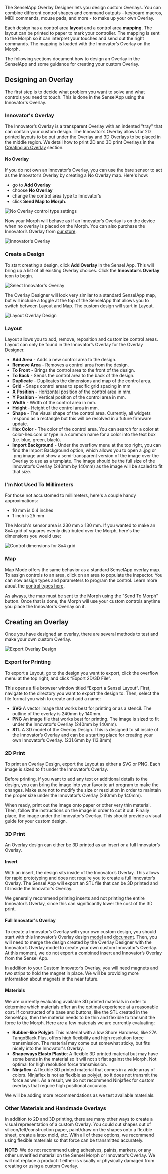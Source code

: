 The SenselApp Overlay Designer lets you design custom Overlays. You can combine different control shapes and command outputs - keyboard macros, MIDI commands, mouse pads, and more - to make up your own Overlay. 

Each design has a control area **layout** and a control area **mapping**. The layout can be printed to paper to mark your controller. The mapping is sent to the Morph so it can interpret your touches and send out the right commands. The mapping is loaded with the Innovator’s Overlay on the Morph.

The following sections document how to design an Overlay in the SenselApp and some guidance for creating your custom Overlay.

## Designing an Overlay
The first step is to decide what problem you want to solve and what controls you need to touch. This is done in the SenselApp using the Innovator's Overlay.

### Innovator's Overlay

The Innovator’s Overlay is a transparent Overlay with an indented "tray" that can contain your custom design. The Innovator’s Overlay allows for 2D printed layouts to be put under the Overlay and 3D Overlays to be placed in the middle region. We detail how to print 2D and 3D print Overlays in the [Creating an Overlay](#creating-an-overlay) section.

#### No Overlay
If you do not own an Innovator’s Overlay, you can use the bare sensor to act as the Innovator’s Overlay by creating a No Overlay map. Here's how:
 
* go to **Add Overlay**
* choose **No Overlay**
* change the control area type to Innovator’s
* click **Send Map to Morph**. 

![No Overlay control type settings](img/morphapp_no_control_type.jpg)

Now your Morph will behave as if an Innovator’s Overlay is on the device when no overlay is placed on the Morph. You can also purchase the Innovator’s Overlay from [our store](https://sensel.com/collections/overlays/products/innovators-overlay).

![Innovator's Overlay](img/overlay_innovator_callouts.jpg)

### Create a Design

To start creating a design, click **Add Overlay** in the Sensel App. This will bring up a list of all existing Overlay choices. Click the **Innovator’s Overlay** icon to begin. 

![Select Innovator's Overlay](img/morphapp_select_overlay.jpg)

The Overlay Designer will look very similar to a standard SenselApp map, but will include a toggle at the top of the SenselApp that allows you to switch between Layout and Map. The custom design will start in Layout.

![Layout Overlay Design](img/morphapp_io_layout.jpg)

### Layout

Layout allows you to add, remove, reposition and customize control areas. Layout can only be found in the Innovator’s Overlay for the Overlay Designer.

* **Add Area** -  Adds a new control area to the design.
* **Remove Area** - Removes a control area from the design.
* **To Front** - Brings the control area to the front of the design.
* **To Back** - Sends the control area to the back of the design.
* **Duplicate** - Duplicates the dimensions and map of the control area.
* **Grid** - Snaps control areas to specific grid spacing in mm
* **X Position** - Horizontal position of the control area in mm.
* **Y Position** - Vertical position of the control area in mm.
* **Width** - Width of the control area in mm.
* **Height** - Height of the control area in mm.
* **Shape** - The visual shape of the control area. Currently, all widgets respond as a rectangle but this will be resolved in a future firmware update.
* **Hex Color** - The color of the control area. You can search for a color at color-hex.com or type in a common name for a color into the text box (i.e. blue, green, black).
* **Import Background** - Under the overflow menu at the top right, you can find the Import Background option, which allows you to open a .jpg or .png image and show a semi-transparent version of the image over the Overlay to use as a template. The image should be the full size of the Innovator’s Overlay (240mm by 140mm) as the image will be scaled to fit that size.

### I'm Not Used To Millimeters
For those not accustomed to millimeters, here's a couple handy approximations: 

* 10 mm is 0.4 inches
* 1 inch is 25 mm

The Morph's sensor area is 230 mm x 130 mm. If you wanted to make an 8x4 grid of squares evenly distributed over the Morph, here's the dimensions you would use:

![Control dimensions for 8x4 grid](img/od_dimensions_example.png)

### Map

Map Mode offers the same behavior as a standard SenselApp overlay map. To assign controls to an area, click on an area to populate the inspector. You can now assign types and parameters to program the control. Learn more about the [control types here](http://guide.sensel.com/app/#control-types).

As always, the map must be sent to the Morph using the "Send To Morph" button. Once that is done, the Morph will use your custom controls anytime you place the Innovator's Overlay on it.

## Creating an Overlay

Once you have designed an overlay, there are several methods to test and make your own custom Overlay.

![Export Overlay Design](img/morphapp_export_layout.jpg)

### Export for Printing

To export a Layout, go to the design you want to export, click the overflow menu at the top right, and click “Export 2D/3D File”. 

This opens a file browser window titled “Export a Sensel Layout”. First, navigate to the directory you want to export the design to. Then, select the file format you wish to create and add a name:

* **SVG** A vector image that works best for printing or as a stencil. The outline of the overlay is 240mm by 140mm.
* **PNG** An image file that works best for printing. The image is sized to fit under the Innovator’s Overlay (240mm by 140mm).
* **STL** A 3D model of the Overlay Design. This is designed to sit inside of the Innovator’s Overlay and can be a starting place for creating your own Innovator’s Overlay. (231.6mm by 113.8mm)

### 2D Print

To print an Overlay Design, export the Layout as either a SVG or PNG. Each image is sized to fit under the Innovator’s Overlay.

Before printing, if you want to add any text or additional details to the design, you can bring the image into your favorite art program to make the changes. Make sure not to modify the size or resolution in order to maintain the proper size under the Innovator’s Overlay (240mm by 140mm).

When ready, print out the image onto paper or other very thin material. Then, follow the instructions on the image in order to cut it out. Finally place, the image under the Innovator’s Overlay. This should provide a visual guide for your custom design.

### 3D Print

An Overlay design can either be 3D printed as an insert or a full Innovator’s Overlay.

#### Insert

With an insert, the design sits inside of the Innovator’s Overlay. This allows for rapid prototyping and does not require you to create a full Innovator’s Overlay. The Sensel App will export an STL file that can be 3D printed and fit inside the Innovator’s Overlay. 

We generally recommend printing inserts and not printing the entire Innovator’s Overlay, since this can significantly lower the cost of the 3D print.

#### Full Innovator's Overlay

To create a Innovator’s Overlay with your own custom design, you should start with this Innovator’s Overlay design [model](https://drive.google.com/file/d/1tyvCzdeXae0IyEFUMgDJIL8ylRp8XKrd/view?usp=sharing) and [document](https://drive.google.com/file/d/1kN70wA4Vi7Ol88b5CRPtEdXD8ndPgy0d/view?usp=sharing). Then, you will need to merge the design created by the Overlay Designer with the Innovator’s Overlay model to create your own custom Innovator’s Overlay. At this moment, we do not export a combined insert and Innovator’s Overlay from the Sensel App.

In addition to your Custom Innovator’s Overlay, you will need magnets and two strips to hold the magnet in place. We will be providing more information about magnets in the near future.

#### Materials

We are currently evaluating available 3D printed materials in order to determine which materials offer an the optimal experience at a reasonable cost. If constructed of a base and buttons, like the STL created in the SenselApp, then the material needs to be thin and flexible to transmit the force to the Morph. Here are a few materials we are currently evaluating:

* **Rubber-like Polyjet**: This material with a low Shore Hardness, like 27A TangoBlack Plus, offers high flexibility and high resolution force transmission. The material may come out somewhat sticky, but fits nicely into the Innovator's Overlay.
* **Shapeways Elasto Plastic**: A flexible 3D printed material but may have some bends in the material so it will not sit flat against the Morph. Not optimal for high resolution force transmission.
* **Ninjaflex**: A flexible 3D printed material that comes in a wide array of colors. Ninjaflex is not as flexible as polyjet, so it does not transmit the force as well. As a result, we do not recommend Ninjaflex for custom overlays that require high positional accuracy.

We will be adding more recommendations as we test available materials.

### Other Materials and Handmade Overlays

In addition to 2D and 3D printing, there are many other ways to create a visual representation of a custom Overlay. You could cut shapes out of silicon/felt/construction paper, paint/draw on the shapes onto a flexible sheet, create a latex mold, etc. With all of these options, we recommend using flexible materials so that force can be transmitted accurately. 

**NOTE:** We do not recommend using adhesives, paints, markers, or any other unverified material on the Sensel Morph or Innovator’s Overlay. We will not replace a product if either is visually or physically damaged from creating or using a custom Overlay.
